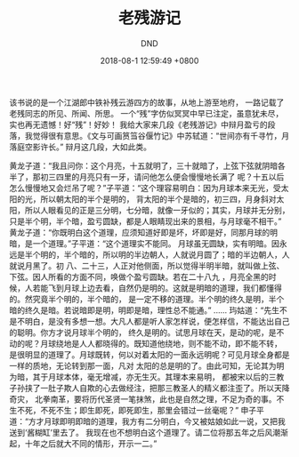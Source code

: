 ﻿---
layout: post
title:  "老残游记"
date:   2018-08-1 12:59:49 +0800
categories: Book
tags: Book
img: http://or4d8nhvk.bkt.clouddn.com/18-8-16/6615656.jpg
author: DND
---

该书说的是一个江湖郎中铁补残云游四方的故事，从地上游至地府，
一路记载了老残同志的所见、所闻、所思。
一个“残”字仿似冥冥中早已注定，虽意犹未尽，实也再无遗憾！好“残”！好妙！
我给大家来几段《老残游记》中辩月盈亏的段落，我觉得很有意思。《文与可画筼筜谷偃竹记》中苏轼道：“世间亦有千寻竹，月落庭空影许长。”
辩月这几段，大如此类。


黄龙子道：“我且问你：这个月亮，十五就明了，三十就暗了，上弦下弦就阴暗各半了，那初三四里的月亮只有一牙，请问他怎么便会慢慢地长满了
呢？十五以后怎么慢慢地又会烂吊了呢？”子平道：“这个理容易明白：因为月球本来无光，受太阳的光，所以朝太阳的半个是明的，
背太阳的半个是暗的，初三四，月身斜对太阳，所以人眼看见的正是三分明，七分暗，就像一牙似的；其实，月球并无分别，
只是半个明，半个暗，盈亏圆缺，都是人眼睛现出来的景相，与月球毫不相干。”
黄龙子道：“你既明白这个道理，应须知道好即是坏，坏即是好，同那月球的明暗，是一个道理。”子平道：“这个道理实不能同。
月球虽无圆缺，实有明暗。因永远是半个明的，半个暗的，所以明的半边朝人，人就说月圆了；暗的半边朝人，人就说月黑了。初
八、二十三，人正对他侧面，所以觉得半明半暗，就叫做上弦、下弦。因人所看的方面不同，唤做个盈亏圆缺。若在二十八九
，月亮全黑的时候，人若能飞到月球上边去看，自然仍是明的。这就是明暗的道理，我们都懂得的。然究竟半个明的，半个暗的，
是一定不移的道理。半个明的终久是明，半个暗的终久是暗。若说暗即是明，明即是暗，理性总不能通。”
......
玙姑道：“先生不是不明白，是没有多想一想。大凡人都是听人家怎样说，便怎样信，不能达出自己的聪明。你方才说月球半个明的，
终久是明的。试思月球在天，是动的呢，是不动的呢？月球绕地是人人都晓得的。既知道他绕地，则不能不动，即不能不转，
是很明显的道理了。月球既转，何以对着太阳的一面永远明呢？可见月球全身都是一样的质地，无论转到那一面，凡对
太阳的总是明的了。由此可知，无论其为明为暗，其于月球本体，毫无增减，亦无生灭。其理本来易明，
都被宋以后的三教子孙挟了一肚子欺人自欺的心去做经注，把那三教圣人的精义都注歪了。所以天降奇灾，
北拳南革，要将历代圣贤一笔抹煞，此也是自然之理，不足为奇的事。不生不死，不死不生；即生即死，即死即生，那里会错过一丝毫呢？”
申子平道：“方才月球即明即暗的道理，我方有二分明白，今又被姑娘如此一说，又把我送到‘酱糊缸’里去了。
我现在也不想明白这个道理了。请二位将那五年之后风潮渐起，十年之后就大不同的情形，开示一二。”


